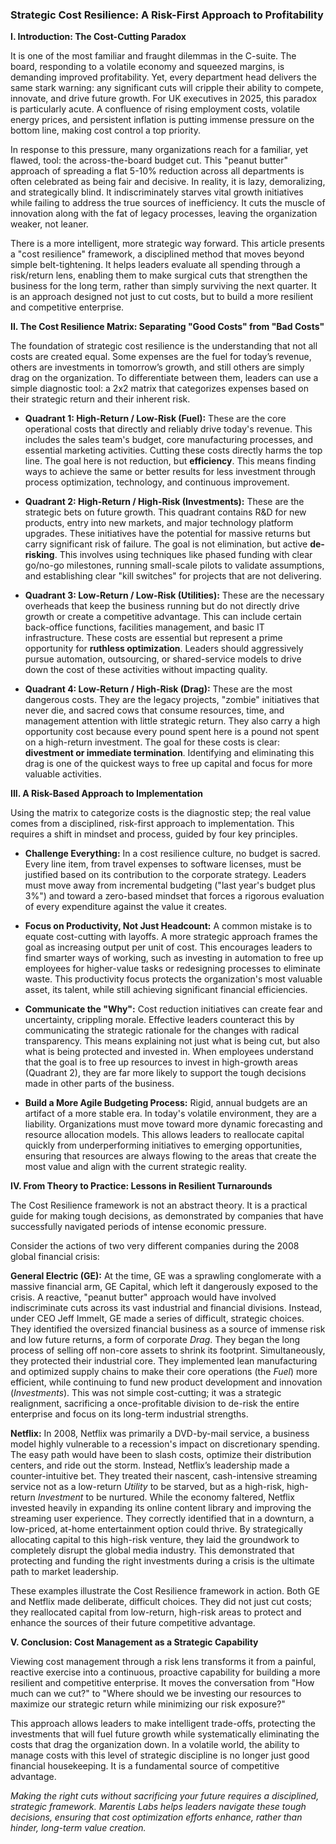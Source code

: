### **Strategic Cost Resilience: A Risk-First Approach to Profitability**

**I. Introduction: The Cost-Cutting Paradox**

It is one of the most familiar and fraught dilemmas in the C-suite. The board, responding to a volatile economy and squeezed margins, is demanding improved profitability. Yet, every department head delivers the same stark warning: any significant cuts will cripple their ability to compete, innovate, and drive future growth. For UK executives in 2025, this paradox is particularly acute. A confluence of rising employment costs, volatile energy prices, and persistent inflation is putting immense pressure on the bottom line, making cost control a top priority.

In response to this pressure, many organizations reach for a familiar, yet flawed, tool: the across-the-board budget cut. This "peanut butter" approach of spreading a flat 5-10% reduction across all departments is often celebrated as being fair and decisive. In reality, it is lazy, demoralizing, and strategically blind. It indiscriminately starves vital growth initiatives while failing to address the true sources of inefficiency. It cuts the muscle of innovation along with the fat of legacy processes, leaving the organization weaker, not leaner.

There is a more intelligent, more strategic way forward. This article presents a "cost resilience" framework, a disciplined method that moves beyond simple belt-tightening. It helps leaders evaluate all spending through a risk/return lens, enabling them to make surgical cuts that strengthen the business for the long term, rather than simply surviving the next quarter. It is an approach designed not just to cut costs, but to build a more resilient and competitive enterprise.

**II. The Cost Resilience Matrix: Separating "Good Costs" from "Bad Costs"**

The foundation of strategic cost resilience is the understanding that not all costs are created equal. Some expenses are the fuel for today’s revenue, others are investments in tomorrow’s growth, and still others are simply drag on the organization. To differentiate between them, leaders can use a simple diagnostic tool: a 2x2 matrix that categorizes expenses based on their strategic return and their inherent risk.

*   **Quadrant 1: High-Return / Low-Risk (Fuel):** These are the core operational costs that directly and reliably drive today's revenue. This includes the sales team's budget, core manufacturing processes, and essential marketing activities. Cutting these costs directly harms the top line. The goal here is not reduction, but **efficiency**. This means finding ways to achieve the same or better results for less investment through process optimization, technology, and continuous improvement.

*   **Quadrant 2: High-Return / High-Risk (Investments):** These are the strategic bets on future growth. This quadrant contains R&D for new products, entry into new markets, and major technology platform upgrades. These initiatives have the potential for massive returns but carry significant risk of failure. The goal is not elimination, but active **de-risking**. This involves using techniques like phased funding with clear go/no-go milestones, running small-scale pilots to validate assumptions, and establishing clear "kill switches" for projects that are not delivering.

*   **Quadrant 3: Low-Return / Low-Risk (Utilities):** These are the necessary overheads that keep the business running but do not directly drive growth or create a competitive advantage. This can include certain back-office functions, facilities management, and basic IT infrastructure. These costs are essential but represent a prime opportunity for **ruthless optimization**. Leaders should aggressively pursue automation, outsourcing, or shared-service models to drive down the cost of these activities without impacting quality.

*   **Quadrant 4: Low-Return / High-Risk (Drag):** These are the most dangerous costs. They are the legacy projects, "zombie" initiatives that never die, and sacred cows that consume resources, time, and management attention with little strategic return. They also carry a high opportunity cost because every pound spent here is a pound not spent on a high-return investment. The goal for these costs is clear: **divestment or immediate termination**. Identifying and eliminating this drag is one of the quickest ways to free up capital and focus for more valuable activities.

**III. A Risk-Based Approach to Implementation**

Using the matrix to categorize costs is the diagnostic step; the real value comes from a disciplined, risk-first approach to implementation. This requires a shift in mindset and process, guided by four key principles.

*   **Challenge Everything:** In a cost resilience culture, no budget is sacred. Every line item, from travel expenses to software licenses, must be justified based on its contribution to the corporate strategy. Leaders must move away from incremental budgeting ("last year's budget plus 3%") and toward a zero-based mindset that forces a rigorous evaluation of every expenditure against the value it creates.

*   **Focus on Productivity, Not Just Headcount:** A common mistake is to equate cost-cutting with layoffs. A more strategic approach frames the goal as increasing output per unit of cost. This encourages leaders to find smarter ways of working, such as investing in automation to free up employees for higher-value tasks or redesigning processes to eliminate waste. This productivity focus protects the organization's most valuable asset, its talent, while still achieving significant financial efficiencies.

*   **Communicate the "Why":** Cost reduction initiatives can create fear and uncertainty, crippling morale. Effective leaders counteract this by communicating the strategic rationale for the changes with radical transparency. This means explaining not just what is being cut, but also what is being protected and invested in. When employees understand that the goal is to free up resources to invest in high-growth areas (Quadrant 2), they are far more likely to support the tough decisions made in other parts of the business.

*   **Build a More Agile Budgeting Process:** Rigid, annual budgets are an artifact of a more stable era. In today's volatile environment, they are a liability. Organizations must move toward more dynamic forecasting and resource allocation models. This allows leaders to reallocate capital quickly from underperforming initiatives to emerging opportunities, ensuring that resources are always flowing to the areas that create the most value and align with the current strategic reality.

**IV. From Theory to Practice: Lessons in Resilient Turnarounds**

The Cost Resilience framework is not an abstract theory. It is a practical guide for making tough decisions, as demonstrated by companies that have successfully navigated periods of intense economic pressure.

Consider the actions of two very different companies during the 2008 global financial crisis:

**General Electric (GE):** At the time, GE was a sprawling conglomerate with a massive financial arm, GE Capital, which left it dangerously exposed to the crisis. A reactive, "peanut butter" approach would have involved indiscriminate cuts across its vast industrial and financial divisions. Instead, under CEO Jeff Immelt, GE made a series of difficult, strategic choices. They identified the oversized financial business as a source of immense risk and low future returns, a form of corporate *Drag*. They began the long process of selling off non-core assets to shrink its footprint. Simultaneously, they protected their industrial core. They implemented lean manufacturing and optimized supply chains to make their core operations (the *Fuel*) more efficient, while continuing to fund new product development and innovation (*Investments*). This was not simple cost-cutting; it was a strategic realignment, sacrificing a once-profitable division to de-risk the entire enterprise and focus on its long-term industrial strengths.

**Netflix:** In 2008, Netflix was primarily a DVD-by-mail service, a business model highly vulnerable to a recession's impact on discretionary spending. The easy path would have been to slash costs, optimize their distribution centers, and ride out the storm. Instead, Netflix’s leadership made a counter-intuitive bet. They treated their nascent, cash-intensive streaming service not as a low-return *Utility* to be starved, but as a high-risk, high-return *Investment* to be nurtured. While the economy faltered, Netflix invested heavily in expanding its online content library and improving the streaming user experience. They correctly identified that in a downturn, a low-priced, at-home entertainment option could thrive. By strategically allocating capital to this high-risk venture, they laid the groundwork to completely disrupt the global media industry. This demonstrated that protecting and funding the right investments during a crisis is the ultimate path to market leadership.

These examples illustrate the Cost Resilience framework in action. Both GE and Netflix made deliberate, difficult choices. They did not just cut costs; they reallocated capital from low-return, high-risk areas to protect and enhance the sources of their future competitive advantage.

**V. Conclusion: Cost Management as a Strategic Capability**

Viewing cost management through a risk lens transforms it from a painful, reactive exercise into a continuous, proactive capability for building a more resilient and competitive enterprise. It moves the conversation from "How much can we cut?" to "Where should we be investing our resources to maximize our strategic return while minimizing our risk exposure?"

This approach allows leaders to make intelligent trade-offs, protecting the investments that will fuel future growth while systematically eliminating the costs that drag the organization down. In a volatile world, the ability to manage costs with this level of strategic discipline is no longer just good financial housekeeping. It is a fundamental source of competitive advantage.

*Making the right cuts without sacrificing your future requires a disciplined, strategic framework. Marentis Labs helps leaders navigate these tough decisions, ensuring that cost optimization efforts enhance, rather than hinder, long-term value creation.*